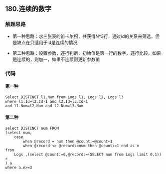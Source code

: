 ## 180.连续的数字
### 解题思路


- 第一种思路：求三张表的笛卡尔积，共获得N^3行，通过id的关系来筛选，但是缺点在只适用于id是连续的情况


- 第二种思路：设置参数，逐行判断，初始值是第一行的数字，逐行比较，如果是连续的，则加一，如果不连续则更新参数值
### 代码
#### 第一种
    Select DISTINCT l1.Num from Logs l1, Logs l2, Logs l3 
    where l1.Id=l2.Id-1 and l2.Id=l3.Id-1 
    and l1.Num=l2.Num and l2.Num=l3.Num
#### 第二种
    select DISTINCT num FROM
    (select num,
    	case 
    		when @record = num then @count:=@count+1
    		when @record <> @record:=num then @count:=1 end as n
    from 
    	Logs ,(select @count:=0,@record:=(SELECT num from Logs limit 0,1)) r
    ) a
    where a.n>=3

